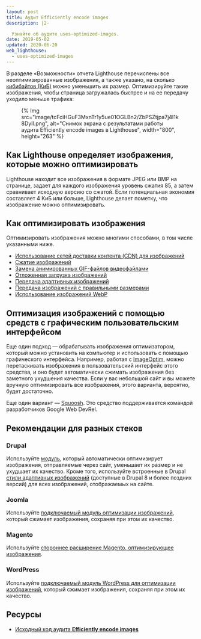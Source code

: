 ```yaml
---
layout: post
title: Аудит Efficiently encode images
description: |2-

  Узнайте об аудите uses-optimized-images.
date: 2019-05-02
updated: 2020-06-20
web_lighthouse:
  - uses-optimized-images
---
```


В разделе «Возможности» отчета Lighthouse перечислены все неоптимизированные изображения, а также указано, на сколько [кибибайтов (КиБ)](https://en.wikipedia.org/wiki/Kibibyte) можно уменьшить их размер. Оптимизируйте такие изображения, чтобы страница загружалась быстрее и на ее передачу уходило меньше трафика:

<figure>{% Img src="image/tcFciHGuF3MxnTr1y5ue01OGLBn2/ZbPSZtjpa7j4I1k8DylI.png", alt="Снимок экрана с результатами работы аудита Efficiently encode images в Lighthouse", width="800", height="263" %}</figure>

## Как Lighthouse определяет изображения, которые можно оптимизировать

Lighthouse находит все изображения в формате JPEG или BMP на странице, задает для каждого изображения уровень сжатия 85, а затем сравнивает исходную версию со сжатой. Если потенциальная экономия составляет 4 КиБ или больше, Lighthouse делает пометку, что изображение можно оптимизировать.

## Как оптимизировать изображения

Оптимизировать изображения можно многими способами, в том числе указанными ниже.

- [Использование сетей доставки контента (CDN) для изображений](/image-cdns/)
- [Сжатие изображений](/use-imagemin-to-compress-images)
- [Замена анимированных GIF-файлов видеофайлами](/replace-gifs-with-videos)
- [Отложенная загрузка изображений](/use-lazysizes-to-lazyload-images)
- [Передача адаптивных изображений](/serve-responsive-images)
- [Передача изображений с правильными размерами](/serve-images-with-correct-dimensions)
- [Использование изображений WebP](/serve-images-webp)

## Оптимизация изображений с помощью средств с графическим пользовательским интерфейсом

Еще один подход — обрабатывать изображения оптимизатором, который можно установить на компьютер и использовать с помощью графического интерфейса. Например, работая с [ImageOptim](https://imageoptim.com/mac), можно перетаскивать изображения в пользовательский интерфейс этого средства, и оно будет автоматически сжимать изображения без заметного ухудшения качества. Если у вас небольшой сайт и вы можете вручную оптимизировать все изображения, этого варианта, вероятно, будет достаточно.

Еще один вариант — [Squoosh](https://squoosh.app/). Это средство поддерживается командой разработчиков Google Web DevRel.

## Рекомендации для разных стеков

### Drupal

Используйте [модуль](https://www.drupal.org/project/project_module?f%5B0%5D=&f%5B1%5D=&f%5B2%5D=im_vid_3%3A123&f%5B3%5D=&f%5B4%5D=sm_field_project_type%3Afull&f%5B5%5D=&f%5B6%5D=&text=optimize+images&solrsort=iss_project_release_usage+desc&op=Search), который автоматически оптимизирует изображения, отправляемые через сайт, уменьшает их размер и не ухудшает их качество. Кроме того, используйте встроенные в Drupal [стили адаптивных изображений](https://www.drupal.org/docs/8/mobile-guide/responsive-images-in-drupal-8) (доступные в Drupal 8 и более поздних версий) для всех изображений, отображаемых на сайте.

### Joomla

Используйте [подключаемый модуль оптимизации изображений](https://extensions.joomla.org/instant-search/?jed_live%5Bquery%5D=performance), который сжимает изображения, сохраняя при этом их качество.

### Magento

Используйте [стороннее расширение Magento, оптимизирующее изображения](https://marketplace.magento.com/catalogsearch/result/?q=optimize%20image).

### WordPress

Используйте [подключаемый модуль WordPress для оптимизации изображений](https://wordpress.org/plugins/search/optimize+images/), который сжимает изображения, сохраняя при этом их качество.

## Ресурсы

- [Исходный код аудита **Efficiently encode images**](https://github.com/GoogleChrome/lighthouse/blob/master/core/audits/byte-efficiency/uses-optimized-images.js)
